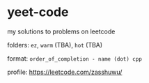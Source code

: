 # yeet-code

my solutions to problems on leetcode

folders: `ez`, `warm` (TBA), `hot` (TBA)

format: `order_of_completion - name (dot) cpp`

profile: https://leetcode.com/zasshuwu/
